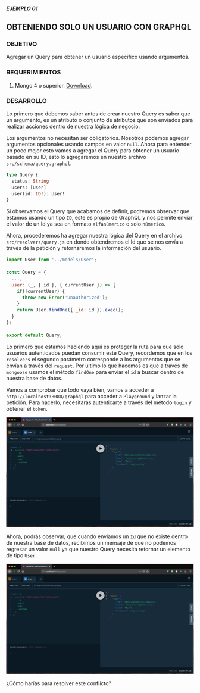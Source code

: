 ##### EJEMPLO 01
## OBTENIENDO SOLO UN USUARIO CON GRAPHQL

### OBJETIVO
Agregar un Query para obtener un usuario especifico usando argumentos.

### REQUERIMIENTOS

1. Mongo 4 o superior. [Download](https://www.mongodb.com/download-center/community).

### DESARROLLO
Lo primero que debemos saber antes de crear nuestro Query es saber que un argumento, es un atributo o conjunto de atributos que son enviados para realizar acciones dentro de nuestra lógica de negocio.

Los argumentos no necesitan ser obligatorios. Nosotros podemos agregar argumentos opcionales usando campos en valor `null`. Ahora para entender un poco mejor esto vamos a agregar el Query para obtener un usuario basado en su ID, esto lo agregaremos en nuestro archivo `src/schema/query.graphql`.
```graphql
type Query {
  status: String
  users: [User]
  user(id: ID!): User!
}
```

Si observamos el Query que acabamos de definir, podremos observar que estamos usando un tipo `ID`, este es propio de GraphQL y nos permite enviar el valor de un Id ya sea en formato `alfanúmerico` o solo `númerico`.

Ahora, procederemos ha agregar nuestra lógica del Query en el archivo `src/resolvers/query.js` en donde obtendremos el Id que se nos envía a través de la petición y retornaremos la información del usuario.
```js
import User from '../models/User';

const Query = {
  ...,
  user: (_, { id }, { currentUser }) => {
    if(!currentUser) {
      throw new Error('Unauthorized');
    }
    return User.findOne({ _id: id }).exec();
  }
};

export default Query;
```

Lo primero que estamos haciendo aquí es proteger la ruta para que solo usuarios autenticados puedan consumir este Query, recordemos que en los `resolvers` el segundo parámetro corresponde a los argumentos que se envían a través del `request`. Por último lo que hacemos es que a través de `mongoose` usamos el método `findOne` para enviar el `id` a buscar dentro de nuestra base de datos.

Vamos a comprobar que todo vaya bien, vamos a acceder a `http://localhost:8080/graphql` para acceder a `Playground` y lanzar la petición. Para hacerlo, necesitaras autenticarte a través del método `login` y obtener el `token`.

![GraphQL Playground Query User](./screenshots/graphql-playground-query-user.png)

Ahora, podrás observar, que cuando enviamos un `Id` que no existe dentro de nuestra base de datos, recibimos un mensaje de que no podemos regresar un valor `null` ya que nuestro Query necesita retornar un elemento de tipo `User`.

![GraphQL Playground Query Non-ExistsId](./screenshots/graphql-playground-not-id.png)

¿Cómo harías para resolver este conflicto?